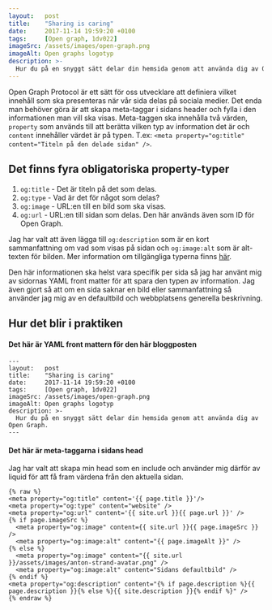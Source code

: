 ```yaml
---
layout:   post
title:    "Sharing is caring"
date:     2017-11-14 19:59:20 +0100
tags:     [Open graph, 1dv022]
imageSrc: /assets/images/open-graph.png
imageAlt: Open graphs logotyp
description: >-
  Hur du på en snyggt sätt delar din hemsida genom att använda dig av Open Graph.
---
```

Open Graph Protocol är ett sätt för oss utvecklare att definiera vilket innehåll som ska presenteras när vår sida delas på sociala medier. Det enda man behöver göra är att skapa meta-taggar i sidans header och fylla i den informationen man vill ska visas. Meta-taggen ska innehålla två värden, `property` som används till att berätta vilken typ av information det är och `content` innehåller värdet är på typen. T.ex: `<meta property="og:title" content="Titeln på den delade sidan" />`.

## Det finns fyra obligatoriska property-typer
1. `og:title` - Det är titeln på det som delas.
2. `og:type` - Vad är det för något som delas? 
3. `og:image` - URL:en till en bild som ska visas.
4. `og:url` - URL:en till sidan som delas. Den här används även som ID för Open Graph.

Jag har valt att även lägga till `og:description` som är en kort sammanfattning om vad som visas på sidan och `og:image:alt` som är alt-texten för bilden. Mer information om tillgängliga typerna finns [här](http://ogp.me/).


Den här informationen ska helst vara specifik per sida så jag har använt mig av sidornas YAML front matter för att spara den typen av information. Jag även gjort så att om en sida saknar en bild eller sammanfattning så använder jag mig av en defaultbild och webbplatsens generella beskrivning.

## Hur det blir i praktiken
#### Det här är YAML front mattern för den här bloggposten

```
---
layout:   post
title:    "Sharing is caring"
date:     2017-11-14 19:59:20 +0100
tags:     [Open graph, 1dv022]
imageSrc: /assets/images/open-graph.png
imageAlt: Open graphs logotyp
description: >-
  Hur du på en snyggt sätt delar din hemsida genom att använda dig av Open Graph.
---
```

#### Det här är meta-taggarna i sidans head
Jag har valt att skapa min head som en include och använder mig därför av liquid för att få fram värdena från den aktuella sidan.
```
{% raw %}
<meta property="og:title" content='{{ page.title }}'/>
<meta property="og:type" content="website" />
<meta property="og:url" content='{{ site.url }}{{ page.url }}' />
{% if page.imageSrc %}
  <meta property="og:image" content={{ site.url }}{{ page.imageSrc }} />
  <meta property="og:image:alt" content="{{ page.imageAlt }}" />
{% else %}
  <meta property="og:image" content="{{ site.url }}/assets/images/anton-strand-avatar.png" />
  <meta property="og:image:alt" content="Sidans defaultbild" />
{% endif %}
<meta property="og:description" content="{% if page.description %}{{ page.description }}{% else %}{{ site.description }}{% endif %}" />
{% endraw %}
```